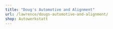 ```yaml
---
title: "Doug's Automotive and Alignment"
url: /lawrence/dougs-automotive-and-alignment/
shop: Autowerkstatt
---
```

